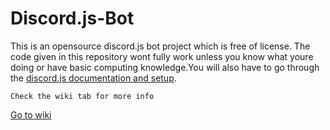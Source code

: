 # Discord.js-Bot
This is an opensource discord.js bot project which is free of license. The code given in this repository wont fully work unless you know what youre doing or have basic computing knowledge.You will also have to go through the [discord.js documentation and setup](https://discordjs.guide/).

```Check the wiki tab for more info```

[Go to wiki](https://github.com/Amogus21/Discord.js-Bot/wiki)

